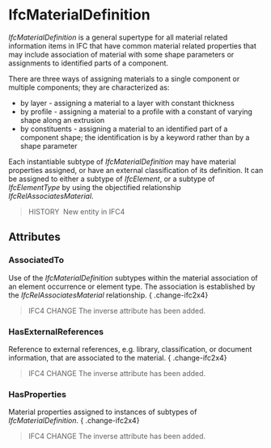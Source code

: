 # IfcMaterialDefinition

_IfcMaterialDefinition_ is a general supertype for all material related information items in IFC that have common material related properties that may include association of material with some shape parameters or assignments to identified parts of a component.
<!-- end of short definition -->


There are three ways of assigning materials to a single component or multiple components; they are characterized as:

* by layer - assigning a material to a layer with constant thickness
* by profile - assigning a material to a profile with a constant of varying shape along an extrusion
* by constituents - assigning a material to an identified part of a component shape; the identification is by a keyword rather than by a shape parameter

Each instantiable subtype of _IfcMaterialDefinition_ may have material properties assigned, or have an external classification of its definition. It can be assigned to either a subtype of _IfcElement_, or a subtype of _IfcElementType_ by using the objectified relationship _IfcRelAssociatesMaterial_.

> HISTORY  New entity in IFC4

## Attributes

### AssociatedTo
Use of the _IfcMaterialDefinition_ subtypes within the material association of an element occurrence or element type. The association is established by the _IfcRelAssociatesMaterial_ relationship.
{ .change-ifc2x4}
> IFC4 CHANGE The inverse attribute has been added.

### HasExternalReferences
Reference to external references, e.g. library, classification, or document information, that are associated to the material.
{ .change-ifc2x4}
> IFC4 CHANGE The inverse attribute has been added.

### HasProperties
Material properties assigned to instances of subtypes of _IfcMaterialDefinition_.
{ .change-ifc2x4}
> IFC4 CHANGE The inverse attribute has been added.

